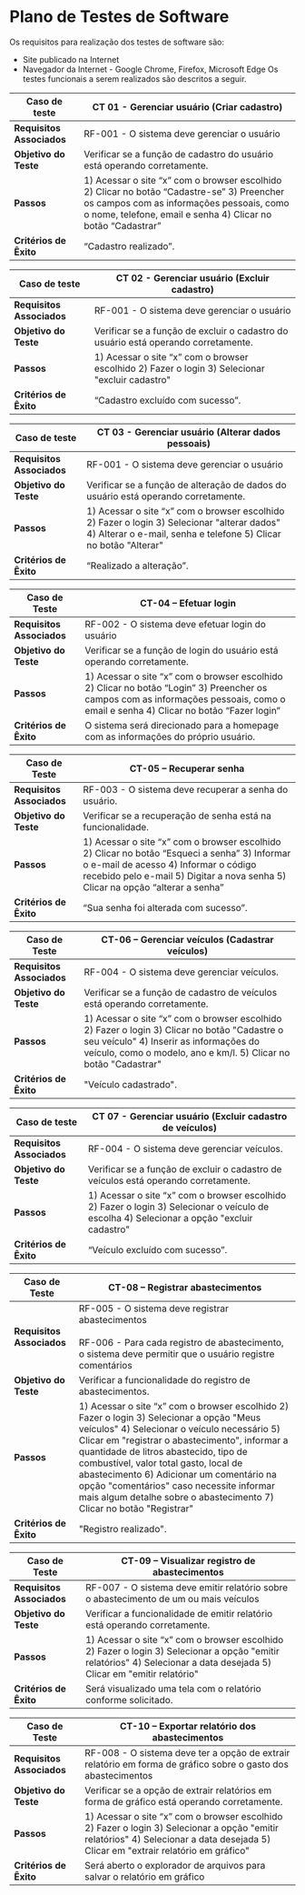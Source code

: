 # Plano de Testes de Software

Os requisitos para realização dos testes de software são:
* Site publicado na Internet
* Navegador da Internet - Google Chrome, Firefox, Microsoft Edge
Os testes funcionais a serem realizados são descritos a seguir.


|Caso de teste     | CT 01 - Gerenciar usuário (Criar cadastro) |
|--------------------|----------------------------------------------------------------------|
|**Requisitos Associados** | 	 RF-001 - O sistema deve gerenciar o usuário
|**Objetivo do Teste** | Verificar se a função de cadastro do usuário está operando corretamente. |
|**Passos**  |	1) Acessar o site “x” com o browser escolhido 2) Clicar no botão “Cadastre-se” 3) Preencher os campos com as informações pessoais, como o nome, telefone, email e senha 4) Clicar no botão “Cadastrar” |
|**Critérios de Êxito** | “Cadastro realizado”. |

|Caso de teste     | CT 02 - Gerenciar usuário (Excluir cadastro) |
|--------------------|----------------------------------------------------------------------|
|**Requisitos Associados** | 	 RF-001 - O sistema deve gerenciar o usuário
|**Objetivo do Teste** | Verificar se a função de excluir o cadastro do usuário está operando corretamente. |
|**Passos**  |	1) Acessar o site “x” com o browser escolhido 2) Fazer o login 3) Selecionar "excluir cadastro" |
|**Critérios de Êxito** | “Cadastro excluído com sucesso”. |

|Caso de teste     | CT 03 - Gerenciar usuário (Alterar dados pessoais) |
|--------------------|----------------------------------------------------------------------|
|**Requisitos Associados** | 	 RF-001 - O sistema deve gerenciar o usuário
|**Objetivo do Teste** | Verificar se a função de alteração de dados do usuário está operando corretamente. |
|**Passos**  |	1) Acessar o site “x” com o browser escolhido 2) Fazer o login 3) Selecionar "alterar dados" 4) Alterar o e-mail, senha e telefone 5) Clicar no botão "Alterar" |
|**Critérios de Êxito** | “Realizado a alteração”. |

|Caso de Teste |CT-04 – Efetuar login |
|--------------------|----------------------------------------------------------------------|
|**Requisitos Associados** | RF-002 - O sistema deve efetuar login do usuário |
|**Objetivo do Teste** | Verificar se a função de login do usuário está operando corretamente. |
|**Passos** | 1) Acessar o site “x” com o browser escolhido 2) Clicar no botão “Login” 3) Preencher os campos com as informações pessoais, como o email e senha  4) Clicar no botão “Fazer login” |
|**Critérios de Êxito** | O sistema será direcionado para a homepage com as informações do próprio usuário. |

|Caso de Teste |CT-05 – Recuperar senha |
|--------------------|----------------------------------------------------------------------|
|**Requisitos Associados** | RF-003 - O sistema deve recuperar a senha do usuário. |
|**Objetivo do Teste** | Verificar se a recuperação de senha está na funcionalidade. |
|**Passos** | 1) Acessar o site “x” com o browser escolhido 2) Clicar no botão “Esqueci a senha” 3) Informar o e-mail de acesso 4) Informar o código recebido pelo e-mail  5) Digitar a nova senha 5) Clicar na opção “alterar a senha”  |
|**Critérios de Êxito** | “Sua senha foi alterada com sucesso”. |

|Caso de Teste |CT-06 – Gerenciar veículos (Cadastrar veículos) |
|--------------------|----------------------------------------------------------------------|
|**Requisitos Associados** | RF-004 - O sistema deve gerenciar veículos. |
|**Objetivo do Teste** | Verificar se a função de cadastro de veículos está operando corretamente. |
|**Passos** | 1) Acessar o site “x” com o browser escolhido 2) Fazer o login 3) Clicar no botão "Cadastre o seu veículo" 4) Inserir as informações do veículo, como o modelo, ano e km/l.  5) Clicar no botão "Cadastrar" |
|**Critérios de Êxito** | "Veículo cadastrado". |

|Caso de teste |CT 07 - Gerenciar usuário (Excluir cadastro de veículos) |
|--------------------|----------------------------------------------------------------------|
|**Requisitos Associados** | 	 RF-004 - O sistema deve gerenciar veículos. |
|**Objetivo do Teste** | Verificar se a função de excluir o cadastro de veículos está operando corretamente. |
|**Passos**  |	1) Acessar o site “x” com o browser escolhido 2) Fazer o login 3) Selecionar o veículo de escolha 4) Selecionar a opção "excluir cadastro" |
|**Critérios de Êxito** | “Veículo excluído com sucesso”. |

|Caso de Teste |CT-08 – Registrar abastecimentos |
|--------------------|----------------------------------------------------------------------|
|**Requisitos Associados** | RF-005 - O sistema deve registrar abastecimentos <br><br> RF-006 - Para cada registro de abastecimento, o sistema deve permitir que o usuário registre comentários |
|**Objetivo do Teste** | Verificar a funcionalidade do registro de abastecimentos. |
|**Passos** |  1) Acessar o site “x” com o browser escolhido 2) Fazer o login 3) Selecionar a opção "Meus veículos" 4) Selecionar o veículo necessário 5) Clicar em "registrar o abastecimento", informar a quantidade de litros abastecido, tipo de combustível, valor total gasto, local de abastecimento 6) Adicionar um comentário na opção "comentários" caso necessite informar mais algum detalhe sobre o abastecimento 7) Clicar no botão "Registrar" | 
|**Critérios de Êxito** | "Registro realizado". |

|Caso de Teste |CT-09 – Visualizar registro de abastecimentos |
|--------------------|----------------------------------------------------------------------|
|**Requisitos Associados** | RF-007 - O sistema deve emitir relatório sobre o abastecimento de um ou mais veículos |
|**Objetivo do Teste** | Verificar a funcionalidade de emitir relatório está operando corretamente. |
|**Passos** |  1) Acessar o site “x” com o browser escolhido 2) Fazer o login 3) Selecionar a opção "emitir relatórios" 4) Selecionar a data desejada  5) Clicar em "emitir relatório"  | 
|**Critérios de Êxito** | Será visualizado uma tela com o relatório conforme solicitado. |

|Caso de Teste |CT-10 – Exportar relatório dos abastecimentos |
|--------------------|----------------------------------------------------------------------|
|**Requisitos Associados** | RF-008 - O sistema deve ter a opção de extrair relatório em forma de gráfico sobre o gasto dos abastecimentos |
|**Objetivo do Teste** | Verificar se a opção de extrair relatórios em forma de gráfico está operando corretamente. |
|**Passos** |  1) Acessar o site “x” com o browser escolhido 2) Fazer o login 3) Selecionar a opção "emitir relatórios" 4) Selecionar a data desejada  5) Clicar em "extrair relatório em gráfico" | 
|**Critérios de Êxito** | Será aberto o explorador de arquivos para salvar o relatório em gráfico  |


